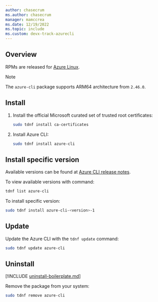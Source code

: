 ```yaml
---
author: chasecrum
ms.author: chasecrum
manager: mamccrea
ms.date: 12/19/2022
ms.topic: include
ms.custom: devx-track-azurecli
---
```


## Overview

RPMs are released for [Azure Linux](https://github.com/microsoft/CBL-Mariner).

> [!NOTE]
>
> The `azure-cli` package supports ARM64 architecture from `2.46.0`.

## Install

1. Install the official Microsoft curated set of trusted root certificates:

    ```bash
    sudo tdnf install ca-certificates
    ```

2. Install Azure CLI:

    ```bash
    sudo tdnf install azure-cli
    ```

## Install specific version

Available versions can be found at [Azure CLI release notes](../release-notes-azure-cli.md).

To view available versions with command:

```bash
tdnf list azure-cli
```

To install specific version:

```bash
sudo tdnf install azure-cli-<version>-1
```

## Update

Update the Azure CLI with the `tdnf update` command:

```bash
sudo tdnf update azure-cli
```

## Uninstall

[!INCLUDE [uninstall-boilerplate.md](uninstall-boilerplate.md)]

Remove the package from your system:

```bash
sudo tdnf remove azure-cli
```
